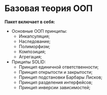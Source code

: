 # Базовая теория ООП

**Пакет включает в себя:**
- Основные ООП принципы:
  - Инкапсуляция;
  - Наследование;
  - Полиморфизм;
  - Композиция;
  - Агрегация;
- Приципы SOLID:
  - Принцип единичной ответственности;
  - Принцип открытости и закрытости;
  - Принцип подстановки Барбары Лисков;
  - Принцип разделения интерфейсов;
  - Принцип инверсии зависимостей;
